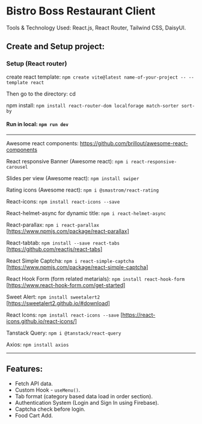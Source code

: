 # Bistro Boss Restaurant Client

Tools & Technology Used: React.js, React Router, Tailwind CSS, DaisyUI.



## Create and Setup project:

### Setup (React router)

create react template: `npm create vite@latest name-of-your-project -- --template react`

Then go to the directory: cd <your new project directory>

npm install: `npm install react-router-dom localforage match-sorter sort-by`

#### Run in local: `npm run dev` 

<hr>

Awesome react components: https://github.com/brillout/awesome-react-components

React responsive Banner (Awesome react): `npm i react-responsive-carousel`

Slides per view (Awesome react): `npm install swiper`

Rating icons (Awesome react): `npm i @smastrom/react-rating`

React-icons: `npm install react-icons --save`

React-helmet-async for dynamic title: `npm i react-helmet-async`

React-parallax: `npm i react-parallax`    [https://www.npmjs.com/package/react-parallax]

React-tabtab: `npm install --save react-tabs`    [https://github.com/reactjs/react-tabs]

React Simple Captcha:  `npm i react-simple-captcha`   [https://www.npmjs.com/package/react-simple-captcha]

React Hook Form (form related metarials): `npm install react-hook-form`   [https://www.react-hook-form.com/get-started]

Sweet Alert: `npm install sweetalert2`   [https://sweetalert2.github.io/#download]

React Icons: `npm install react-icons --save`     [https://react-icons.github.io/react-icons/]

Tanstack Query: `npm i @tanstack/react-query`

Axios:  `npm install axios`



<hr>

Features:
----------------------------

* Fetch API data. 
* Custom Hook - `useMenu()`. 
* Tab format (category based data load in order section). 
* Authentication System (Login and Sign In using Firebase). 
* Captcha check before login. 
* Food Cart Add. 

